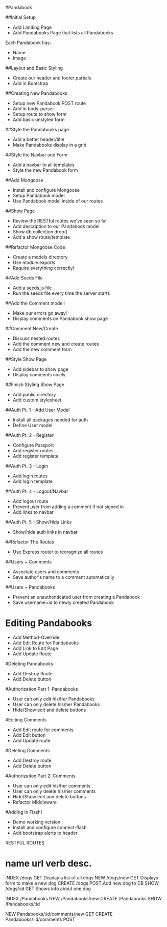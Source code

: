 #Pandabook

##Initial Setup
* Add Landing Page
* Add Pandabooks Page that lists all Pandabooks

Each Pandabook has:
   * Name
   * Image

##Layout and Basic Styling
* Create our header and footer partials
* Add in Bootstrap

##Creating New Pandabooks
* Setup new Pandabook POST route
* Add in body-parser
* Setup route to show form
* Add basic unstyled form

##Style the Pandabooks page
* Add a better header/title
* Make Pandabooks display in a grid

##Style the Navbar and Form
* Add a navbar to all templates
* Style the new Pandabook form

##Add Mongoose
* Install and configure Mongoose
* Setup Pandabook model
* Use Pandabook model inside of our routes

##Show Page
* Review the RESTful routes we've seen so far
* Add description to our Pandabook model
* Show db.collection.drop()
* Add a show route/template

##Refactor Mongoose Code
* Create a models directory
* Use module.exports
* Require everything correctly!

##Add Seeds File
* Add a seeds.js file
* Run the seeds file every time the server starts

##Add the Comment model!
* Make our errors go away!
* Display comments on Pandabook show page

##Comment New/Create
* Discuss nested routes
* Add the comment new and create routes
* Add the new comment form

##Style Show Page
* Add sidebar to show page
* Display comments nicely

##Finish Styling Show Page
* Add public directory
* Add custom stylesheet

##Auth Pt. 1 - Add User Model
* Install all packages needed for auth
* Define User model 

##Auth Pt. 2 - Register
* Configure Passport
* Add register routes
* Add register template

##Auth Pt. 3 - Login
* Add login routes
* Add login template

##Auth Pt. 4 - Logout/Navbar
* Add logout route
* Prevent user from adding a comment if not signed in
* Add links to navbar

##Auth Pt. 5 - Show/Hide Links
* Show/hide auth links in navbar 

##Refactor The Routes
* Use Express router to reoragnize all routes

##Users + Comments
* Associate users and comments
* Save author's name to a comment automatically

##Users + Pandabooks
* Prevent an unauthenticated user from creating a Pandabook
* Save username+id to newly created Pandabook

# Editing Pandabooks
* Add Method-Override
* Add Edit Route for Pandabooks
* Add Link to Edit Page
* Add Update Route

#Deleting Pandabooks
* Add Destroy Route
* Add Delete button

#Authorization Part 1: Pandabooks
* User can only edit his/her Pandabooks
* User can only delete his/her Pandabooks
* Hide/Show edit and delete buttons

#Editing Comments
* Add Edit route for comments
* Add Edit button
* Add Update route

<!--/Pandabooks/:id/edit-->
<!--/Pandabooks/:id/comments/:comment_id/edit-->

#Deleting Comments
* Add Destroy route
* Add Delete button

#Authorization Part 2: Comments
* User can only edit his/her comments
* User can only delete his/her comments
* Hide/Show edit and delete buttons
* Refactor Middleware

#Adding in Flash!
* Demo working version
* Install and configure connect-flash
* Add bootstrap alerts to header


RESTFUL ROUTES

name      url      verb    desc.
===============================================
INDEX   /dogs      GET   Display a list of all dogs
NEW     /dogs/new  GET   Displays form to make a new dog
CREATE  /dogs      POST  Add new dog to DB
SHOW    /dogs/:id  GET   Shows info about one dog

INDEX   /Pandabooks
NEW     /Pandabooks/new
CREATE  /Pandabooks
SHOW    /Pandabooks/:id

NEW     Pandabooks/:id/comments/new    GET
CREATE  Pandabooks/:id/comments      POST